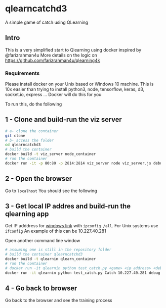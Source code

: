 # qlearncatchd3
A simple game of catch using QLearning 

## Intro

This is a very simplified start to Qlearning using docker inspired by @farizrahman4u
More details on the logic on https://github.com/farizrahman4u/qlearning4k

### Requirements
Please install docker on your Unix based or Windows 10 machine.
This is 10x easier than trying to install python3, node, tensorflow, keras, d3, socket.io, express ...
Docker will do this for you

To run this, do the following

## 1 - Clone and build-run the viz server
```Bash
# a- clone the container
git clone 
# b- access the folder
cd qlearncatchd3
# build the container
docker build -t viz_server node_container
# run the container
docker run -it -p 80:80 -p 2814:2814 viz_server node viz_server.js debug
```
## 2 - Open the browser
Go to `localhost`
You should see the following

## 3 - Get local IP addres and build-run the qlearning app
Get IP adddress for [windows link](https://kb.wisc.edu/page.php?id=27309) with `ipconfig /all`.
For Unix systems use `ifconfig`
An example of this can be 10.227.40.281

Open another command line window
```Bash
# assuming one is still in the repository folder 
# build the container qlearncatchd3
docker build -t qlearnin qlearn_container
# run the container
# docker run -it qlearnin python test_catch.py <game> <ip_address> <debug_optional> <node_optional> <count_of_epoch_optional>
docker run -it qlearnin python test_catch.py Catch 10.227.40.281 debug with_node 1000
```

## 4 - Go back to browser
Go back to the browser and see the training process
